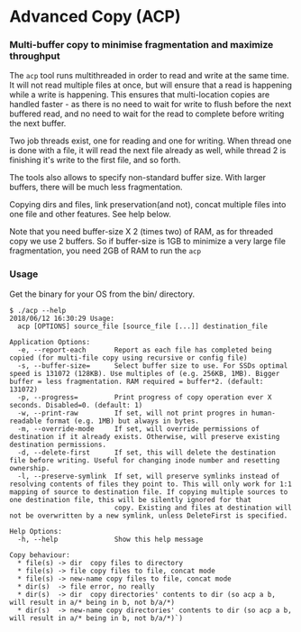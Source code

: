 # Advanced Copy (ACP)

### Multi-buffer copy to minimise fragmentation and maximize throughput

The `acp` tool runs multithreaded in order to read and write at the same time. It will not read multiple files at once, but will ensure that a read is happening while a write is happening. This ensures that multi-location copies are handled faster - as there is no need to wait for write to flush before the next buffered read, and no need to wait for the read to complete before writing the next buffer.

Two job threads exist, one for reading and one for writing. When thread one is done with a file, it will read the next file already as well, while thread 2 is finishing it's write to the first file, and so forth.

The tools also allows to specify non-standard buffer size. With larger buffers, there will be much less fragmentation.

Copying dirs and files, link preservation(and not), concat multiple files into one file and other features. See help below.

Note that you need buffer-size X 2 (times two) of RAM, as for threaded copy we use 2 buffers. So if buffer-size is 1GB to minimize a very large file fragmentation, you need 2GB of RAM to run the `acp`

### Usage

Get the binary for your OS from the bin/ directory.

```
$ ./acp --help
2018/06/12 16:30:29 Usage:
  acp [OPTIONS] source_file [source_file [...]] destination_file

Application Options:
  -e, --report-each       Report as each file has completed being copied (for multi-file copy using recursive or config file)
  -s, --buffer-size=      Select buffer size to use. For SSDs optimal speed is 131072 (128KB). Use multiples of (e.g. 256KB, 1MB). Bigger buffer = less fragmentation. RAM required = buffer*2. (default: 131072)
  -p, --progress=         Print progress of copy operation ever X seconds. Disabled=0. (default: 1)
  -w, --print-raw         If set, will not print progres in human-readable format (e.g. 1MB) but always in bytes.
  -m, --override-mode     If set, will override permissions of destination if it already exists. Otherwise, will preserve existing destination permissions.
  -d, --delete-first      If set, this will delete the destination file before writing. Useful for changing inode number and resetting ownership.
  -l, --preserve-symlink  If set, will preserve symlinks instead of resolving contents of files they point to. This will only work for 1:1 mapping of source to destination file. If copying multiple sources to one destination file, this will be silently ignored for that
                          copy. Existing and files at destination will not be overwritten by a new symlink, unless DeleteFirst is specified.

Help Options:
  -h, --help              Show this help message

Copy behaviour:
  * file(s) -> dir	copy files to directory
  * file(s) -> file	copy files to file, concat mode
  * file(s) -> new-name	copy files to file, concat mode
  * dir(s)  -> file	error, no really
  * dir(s)  -> dir	copy directories' contents to dir (so acp a b, will result in a/* being in b, not b/a/*)
  * dir(s)  -> new-name	copy directories' contents to dir (so acp a b, will result in a/* being in b, not b/a/*)`) 
```